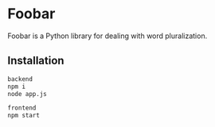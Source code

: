 # Foobar

Foobar is a Python library for dealing with word pluralization.

## Installation

```bash
backend
npm i
node app.js
```

```bash
frontend
npm start
```
